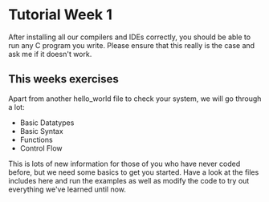# Tutorial Week 1

After installing all our compilers and IDEs correctly, you should be able to run any C program you write. Please ensure that this really is the case and ask me if it doesn't work. 

## This weeks exercises 

Apart from another hello_world file to check your system, we will go through a lot: 
* Basic Datatypes
* Basic Syntax
* Functions
* Control Flow 

This is lots of new information for those of you who have never coded before, but we need some basics to get you started. Have a look at the files includes here and run the examples as well as modify the code to try out everything we've learned until now. 
